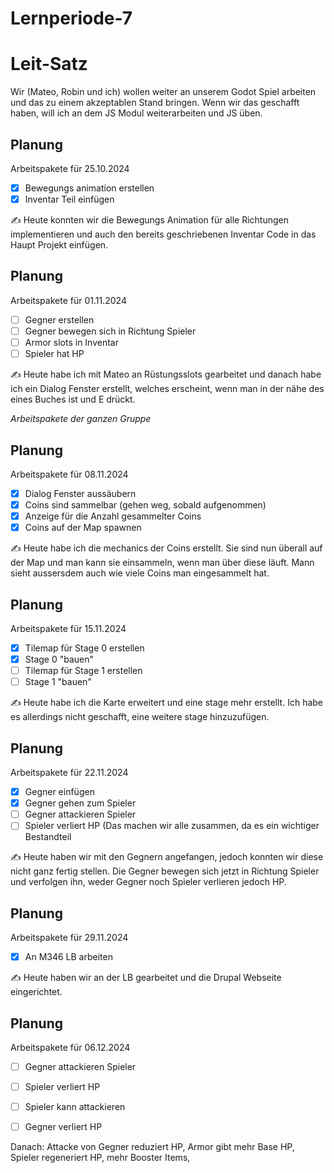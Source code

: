 # Lernperiode-7

# Leit-Satz
Wir (Mateo, Robin und ich) wollen weiter an unserem Godot Spiel arbeiten und das zu einem akzeptablen Stand bringen. Wenn wir das geschafft haben, will ich an dem JS Modul weiterarbeiten und JS üben. 

## Planung
Arbeitspakete für 25.10.2024

- [X] Bewegungs animation erstellen
- [X] Inventar Teil einfügen

✍️ Heute konnten wir die Bewegungs Animation für alle Richtungen implementieren und auch den bereits geschriebenen Inventar Code in das Haupt Projekt einfügen.

## Planung
Arbeitspakete für 01.11.2024

- [ ] Gegner erstellen
- [ ] Gegner bewegen sich in Richtung Spieler
- [ ] Armor slots in Inventar
- [ ] Spieler hat HP
      
✍️ Heute habe ich mit Mateo an Rüstungsslots gearbeitet und danach habe ich ein Dialog Fenster erstellt, welches erscheint, wenn man in der nähe des eines Buches ist und E drückt. 

*Arbeitspakete der ganzen Gruppe*

## Planung
Arbeitspakete für 08.11.2024

- [X] Dialog Fenster aussäubern
- [X] Coins sind sammelbar (gehen weg, sobald aufgenommen)
- [X] Anzeige für die Anzahl gesammelter Coins
- [X] Coins auf der Map spawnen

✍️ Heute habe ich die mechanics der Coins erstellt. Sie sind nun überall auf der Map und man kann sie einsammeln, wenn man über diese läuft. Mann sieht aussersdem auch wie viele Coins man eingesammelt hat. 

## Planung 
Arbeitspakete für 15.11.2024

- [x] Tilemap für Stage 0 erstellen
- [x] Stage 0 "bauen"
- [ ] Tilemap für Stage 1 erstellen
- [ ] Stage 1 "bauen"

✍️ Heute habe ich die Karte erweitert und eine stage mehr erstellt. Ich habe es allerdings nicht geschafft, eine weitere stage hinzuzufügen. 

## Planung
Arbeitspakete für 22.11.2024

- [X] Gegner einfügen
- [X] Gegner gehen zum Spieler
- [ ] Gegner attackieren Spieler
- [ ] Spieler verliert HP
(Das machen wir alle zusammen, da es ein wichtiger Bestandteil 

✍️ Heute haben wir mit den Gegnern angefangen, jedoch konnten wir diese nicht ganz fertig stellen. Die Gegner bewegen sich jetzt in Richtung Spieler und verfolgen ihn, weder Gegner noch Spieler verlieren jedoch HP.

## Planung
Arbeitspakete für 29.11.2024
- [X] An M346 LB arbeiten

✍️ Heute haben wir an der LB gearbeitet und die Drupal Webseite eingerichtet.

## Planung
Arbeitspakete für 06.12.2024
- [ ] Gegner attackieren Spieler
- [ ] Spieler verliert HP
- [ ] Spieler kann attackieren
- [ ] Gegner verliert HP





Danach: Attacke von Gegner reduziert HP, Armor gibt mehr Base HP, Spieler regeneriert HP, mehr Booster Items, 
